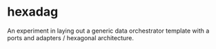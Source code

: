 # hexadag

An experiment in laying out a generic data orchestrator template with a ports and adapters / hexagonal architecture.
